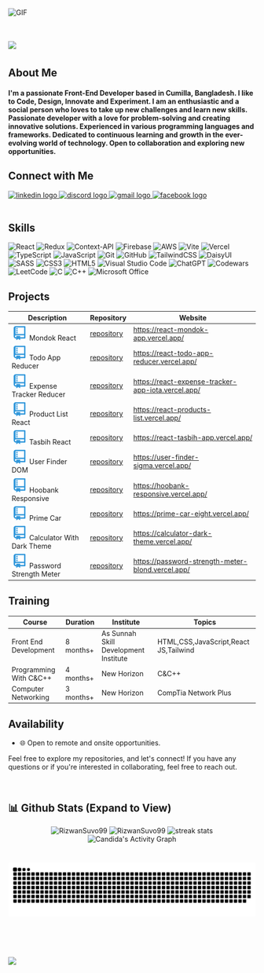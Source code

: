 <div style="width:100%;object-fit:cover;">
  <img align="center" alt="GIF" src="https://github.com/abhisheknaiidu/abhisheknaiidu/blob/master/code.gif?raw=true" width="850" height="320" />
</div>

<h1>
    <img src="https://readme-typing-svg.herokuapp.com/?font=Righteous&size=35&center=true&vCenter=true&width=500&height=70&duration=4000&lines=Hi+There!+👋+What's+up?;+I'm+Rizwan+Suvo!;" />
</h1>

## About Me
<h4>I'm a passionate Front-End Developer based in Cumilla, Bangladesh. I like to Code, Design, Innovate and Experiment. I am an enthusiastic and a social person who loves to take up new challenges and learn new skills. Passionate developer with a love for problem-solving and creating innovative solutions. Experienced in various programming languages and frameworks. Dedicated to continuous learning and growth in the ever-evolving world of technology. Open to collaboration and exploring new opportunities.</h4>

## Connect with Me
<div align="left">
  <a href="https://www.linkedin.com/in/rizwanshuvo/" >
    <img src="https://img.shields.io/static/v1?message=LinkedIn&logo=linkedin&label=&color=0077B5&logoColor=white&labelColor=&style=for-the-badge" height="35" alt="linkedin logo"  />
  </a>

  <a href="https://discord.com/users/rizwansuvo" >
      <img src="https://img.shields.io/static/v1?message=Discord&logo=discord&label=&color=7289DA&logoColor=white&labelColor=&style=for-the-badge" height="35" alt="discord logo"  />
  <a/>

  <a href="https://mail.google.com/mail/?view=cm&to=rizwanshuvo@gmail.com">
      <img src="https://img.shields.io/static/v1?message=Gmail&logo=gmail&label=&color=D14836&logoColor=white&labelColor=&style=for-the-badge" height="35" alt="gmail logo"  />
  </a>

  <a href="https://www.facebook.com/rizwansuvo1">
     <img src="https://img.shields.io/static/v1?message=Facebook&logo=facebook&label=&color=0077B5&logoColor=white&labelColor=&style=for-the-badge" height="35" alt="facebook logo"  />
  </a>
</div>

<br/>

## Skills
 ![React](https://img.shields.io/badge/react-%2320232a.svg?style=for-the-badge&logo=react&logoColor=%2361DAFB)
 ![Redux](https://img.shields.io/badge/redux-%23593d88.svg?style=for-the-badge&logo=redux&logoColor=white)
 ![Context-API](https://img.shields.io/badge/Context--Api-000000?style=for-the-badge&logo=react)
 ![Firebase](https://img.shields.io/badge/firebase-%23039BE5.svg?style=for-the-badge&logo=firebase)
 ![AWS](https://img.shields.io/badge/AWS-%23FF9900.svg?style=for-the-badge&logo=amazon-aws&logoColor=white)
 ![Vite](https://img.shields.io/badge/vite-%23646CFF.svg?style=for-the-badge&logo=vite&logoColor=white)
 ![Vercel](https://img.shields.io/badge/vercel-%23000000.svg?style=for-the-badge&logo=vercel&logoColor=white)
 ![TypeScript](https://img.shields.io/badge/typescript-%23007ACC.svg?style=for-the-badge&logo=typescript&logoColor=white)
 ![JavaScript](https://img.shields.io/badge/javascript-%23323330.svg?style=for-the-badge&logo=javascript&logoColor=%23F7DF1E)
 ![Git](https://img.shields.io/badge/git-%23F05033.svg?style=for-the-badge&logo=git&logoColor=white)
 ![GitHub](https://img.shields.io/badge/github-%23121011.svg?style=for-the-badge&logo=github&logoColor=white)
 ![TailwindCSS](https://img.shields.io/badge/tailwindcss-%2338B2AC.svg?style=for-the-badge&logo=tailwind-css&logoColor=white)
 ![DaisyUI](https://img.shields.io/badge/daisyui-5A0EF8?style=for-the-badge&logo=daisyui&logoColor=white)
 ![SASS](https://img.shields.io/badge/SASS-hotpink.svg?style=for-the-badge&logo=SASS&logoColor=white)
 ![CSS3](https://img.shields.io/badge/css3-%231572B6.svg?style=for-the-badge&logo=css3&logoColor=white)
 ![HTML5](https://img.shields.io/badge/html5-%23E34F26.svg?style=for-the-badge&logo=html5&logoColor=white)
 ![Visual Studio Code](https://img.shields.io/badge/Visual%20Studio%20Code-0078d7.svg?style=for-the-badge&logo=visual-studio-code&logoColor=white)
 ![ChatGPT](https://img.shields.io/badge/chatGPT-74aa9c?style=for-the-badge&logo=openai&logoColor=white)
 ![Codewars](https://img.shields.io/badge/Codewars-B1361E?style=for-the-badge&logo=codewars&logoColor=grey)
 ![LeetCode](https://img.shields.io/badge/LeetCode-000000?style=for-the-badge&logo=LeetCode&logoColor=#d16c06)
 ![C](https://img.shields.io/badge/c-%2300599C.svg?style=for-the-badge&logo=c&logoColor=white)
 ![C++](https://img.shields.io/badge/c++-%2300599C.svg?style=for-the-badge&logo=c%2B%2B&logoColor=white)
 ![Microsoft Office](https://img.shields.io/badge/Microsoft_Office-D83B01?style=for-the-badge&logo=microsoft-office&logoColor=white)

## Projects
<table>
<thead>
<tr>
<th>Description</th>
<th>Repository</th>
<th>Website</th>
</tr>
</thead>
<tbody>

<tr>
<td><a target="_blank" rel="noopener noreferrer" href="https://github.com/RizwanSuvo99/RizwanSuvo99/blob/main/assets/img/git-repository-line.svg"><img src="https://github.com/RizwanSuvo99/RizwanSuvo99/blob/main/assets/img/git-repository-line.svg" alt="" style="max-width: 100%;"></a> Mondok React</td>
<td><a href="https://github.com/RizwanSuvo99/react__Mondok__app">repository</a></td>
<td><a href="https://react-mondok-app.vercel.app/" rel="nofollow">https://react-mondok-app.vercel.app/</a></td>
</tr>

<tr>
<td><a target="_blank" rel="noopener noreferrer" href="https://github.com/RizwanSuvo99/RizwanSuvo99/blob/main/assets/img/git-repository-line.svg"><img src="https://github.com/RizwanSuvo99/RizwanSuvo99/blob/main/assets/img/git-repository-line.svg" alt="" style="max-width: 100%;"></a> Todo App Reducer</td>
<td><a href="https://github.com/RizwanSuvo99/react__todo--app--reducer">repository</a></td>
<td><a href="https://react-todo-app-reducer.vercel.app/">https://react-todo-app-reducer.vercel.app/</a></td>
</tr>

<tr>
<td><a target="_blank" rel="noopener noreferrer" href="https://github.com/RizwanSuvo99/RizwanSuvo99/blob/main/assets/img/git-repository-line.svg"><img src="https://github.com/RizwanSuvo99/RizwanSuvo99/blob/main/assets/img/git-repository-line.svg" alt="" style="max-width: 100%;"></a> Expense Tracker Reducer</td>
<td><a href="https://github.com/RizwanSuvo99/react__expense--tracker__app">repository</a></td>
<td><a href="https://react-expense-tracker-app-iota.vercel.app/" rel="nofollow">https://react-expense-tracker-app-iota.vercel.app/</a></td>
</tr>

<tr>
<td><a target="_blank" rel="noopener noreferrer" href="https://github.com/RizwanSuvo99/RizwanSuvo99/blob/main/assets/img/git-repository-line.svg"><img src="https://github.com/RizwanSuvo99/RizwanSuvo99/blob/main/assets/img/git-repository-line.svg" alt="" style="max-width: 100%;"></a> Product List React</td>
<td><a href="https://github.com/RizwanSuvo99/react__products--list">repository</a></td>
<td><a href="https://react-products-list.vercel.app/" rel="nofollow">https://react-products-list.vercel.app/</a></td>
</tr>

<tr>
<td><a target="_blank" rel="noopener noreferrer" href="https://github.com/RizwanSuvo99/RizwanSuvo99/blob/main/assets/img/git-repository-line.svg"><img src="https://github.com/RizwanSuvo99/RizwanSuvo99/blob/main/assets/img/git-repository-line.svg" alt="" style="max-width: 100%;"></a> Tasbih React</td>
<td><a href="https://github.com/RizwanSuvo99/react__tasbih--app">repository</a></td>
<td><a href="https://react-tasbih-app.vercel.app/" rel="nofollow">https://react-tasbih-app.vercel.app/</a></td>
</tr>

<tr>
<td><a target="_blank" rel="noopener noreferrer" href="https://github.com/RizwanSuvo99/RizwanSuvo99/blob/main/assets/img/git-repository-line.svg"><img src="https://github.com/RizwanSuvo99/RizwanSuvo99/blob/main/assets/img/git-repository-line.svg" alt="" style="max-width: 100%;"></a> User Finder DOM</td>
<td><a href="https://github.com/RizwanSuvo99/user__finder">repository</a></td>
<td><a href="https://user-finder-sigma.vercel.app/" rel="nofollow">https://user-finder-sigma.vercel.app/</a></td>
</tr>
  
<tr>
<td><a target="_blank" rel="noopener noreferrer" href="https://github.com/RizwanSuvo99/RizwanSuvo99/blob/main/assets/img/git-repository-line.svg"><img src="https://github.com/RizwanSuvo99/RizwanSuvo99/blob/main/assets/img/git-repository-line.svg" alt="" style="max-width: 100%;"></a> Hoobank Responsive</td>
<td><a href="https://github.com/RizwanSuvo99/hoobank-responsive">repository</a></td>
<td><a href="https://hoobank-responsive.vercel.app/" rel="nofollow">https://hoobank-responsive.vercel.app/</a></td>
</tr>

<tr>
<td><a target="_blank" rel="noopener noreferrer" href="https://github.com/RizwanSuvo99/RizwanSuvo99/blob/main/assets/img/git-repository-line.svg"><img src="https://github.com/RizwanSuvo99/RizwanSuvo99/blob/main/assets/img/git-repository-line.svg" alt="" style="max-width: 100%;"></a> Prime Car</td>
<td><a href="https://github.com/RizwanSuvo99/prime-car">repository</a></td>
<td><a href="https://prime-car-eight.vercel.app/" rel="nofollow">https://prime-car-eight.vercel.app/</a></td>
</tr>

<tr>
<td><a target="_blank" rel="noopener noreferrer" href="https://github.com/RizwanSuvo99/RizwanSuvo99/blob/main/assets/img/git-repository-line.svg"><img src="https://github.com/RizwanSuvo99/RizwanSuvo99/blob/main/assets/img/git-repository-line.svg" alt="" style="max-width: 100%;"></a> Calculator With Dark Theme</td>
<td><a href="https://github.com/RizwanSuvo99/calculator-dark-theme">repository</a></td>
<td><a href="https://calculator-dark-theme.vercel.app/" rel="nofollow">https://calculator-dark-theme.vercel.app/</a></td>
</tr>

<tr>
<td><a target="_blank" rel="noopener noreferrer" href="https://github.com/RizwanSuvo99/RizwanSuvo99/blob/main/assets/img/git-repository-line.svg"><img src="https://github.com/RizwanSuvo99/RizwanSuvo99/blob/main/assets/img/git-repository-line.svg" alt="" style="max-width: 100%;"></a> Password Strength Meter</td>
<td><a href="https://github.com/RizwanSuvo99/PasswordStrengthMeter">repository</a></td>
<td><a href="https://password-strength-meter-blond.vercel.app/" rel="nofollow">https://password-strength-meter-blond.vercel.app/</a></td>
</tr>



</tbody>
</table>


## Training


<table>
	<thead>
	   <tr>
		<th>Course</th>
		<th>Duration</th>
		<th>Institute</th>
		<th>Topics</th>
	   </tr>
	</thead>
	<tbody>
	   <tr>
		<td>Front End Development</td>
		<td>8 months+</td>
		<td>As Sunnah Skill Development Institute</td>
		<td>HTML,CSS,JavaScript,React JS,Tailwind</td>
	   </tr>
	   <tr>
		<td>Programming With C&C++</td>
		<td>4 months+</td>
		<td>New Horizon</td>
		<td>C&C++</td>
	   </tr>
	   <tr>
		<td>Computer Networking</td>
		<td>3 months+</td>
		<td>New Horizon</td>
		<td>CompTia Network Plus</td>
	   </tr>
	</tbody>
</table>

## Availability

- 🌐 Open to remote and onsite opportunities.
  
Feel free to explore my repositories, and let's connect! If you have any questions or if you're interested in collaborating, feel free to reach out.

<br/>

## 📊 Github Stats (Expand to View)

<div align="center">
<img src="https://github-readme-stats.vercel.app/api?username=RizwanSuvo99&show_icons=true&locale=en&theme=algolia" alt="RizwanSuvo99" height="192px"/>
 <img src="https://github-readme-stats.vercel.app/api/top-langs?username=RizwanSuvo99&show_icons=true&locale=en&layout=compact&theme=algolia" alt="RizwanSuvo99" height="192px"/>
 <img width="800" height="180" src="https://github-readme-streak-stats-salesp07.vercel.app/?user=RizwanSuvo99&count_private=true&theme=react&border_radius=10" alt="streak stats"/>
 <img alt="Candida's Activity Graph" src="https://github-readme-activity-graph.vercel.app/graph?username=RizwanSuvo99&custom_title=Rizwan%20Suvo's%20Contribution%20Graph&theme=react-dark" />
</div>

###

<div align="center">
  <br>
  <img alt="snake eating my contributions" src="https://raw.githubusercontent.com/salesp07/salesp07/output/github-contribution-grid-snake.svg" />

  <br/><br/><br/>
</div>

![](https://komarev.com/ghpvc/?username=RizwanSuvo99&color=green)


